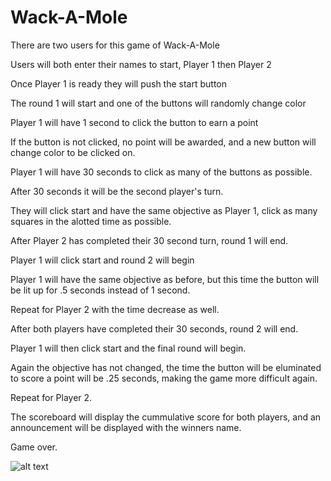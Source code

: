 # Wack-A-Mole

There are two users for this game of Wack-A-Mole

Users will both enter their names to start, Player 1 then Player 2 

Once Player 1 is ready they will push the start button

The round 1 will start and one of the buttons will randomly change color

Player 1 will have 1 second to click the button to earn a point

If the button is not clicked, no point will be awarded, and a new button will change color to be clicked on.

Player 1 will have 30 seconds to click as many of the buttons as possible.

After 30 seconds it will be the second player's turn. 

They will click start and have the same objective as Player 1, click as many squares in the alotted time as possible. 

After Player 2 has completed their 30 second turn, round 1 will end.

Player 1 will click start and round 2 will begin

Player 1 will have the same objective as before, but this time the button will be lit up for .5 seconds instead of 1 second. 

Repeat for Player 2 with the time decrease as well. 

After both players have completed their 30 seconds, round 2 will end. 

Player 1 will then click start and the final round will begin. 

Again the objective has not changed, the time the button will be eluminated to score a point will be .25 seconds, making the game more difficult again. 

Repeat for Player 2. 

The scoreboard will display the cummulative score for both players, and an announcement will be displayed with the winners name. 

Game over. 



![alt text](https://i.imgur.com/DRSMEvh.png)










